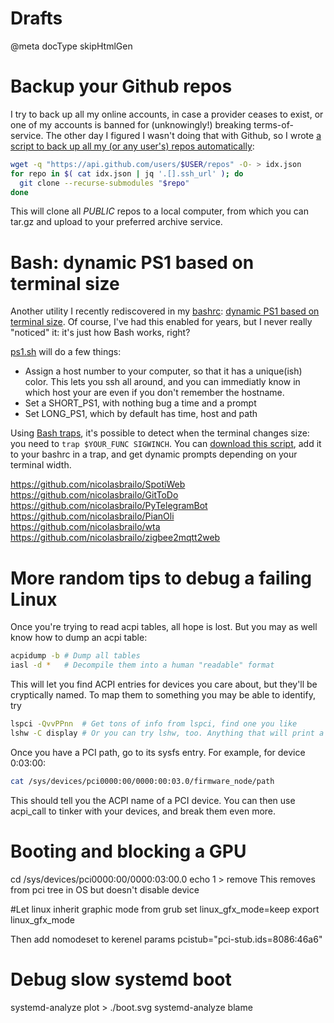 # Drafts

@meta docType skipHtmlGen

# Backup your Github repos

I try to back up all my online accounts, in case a provider ceases to exist, or one of my accounts is banned for (unknowingly!) breaking terms-of-service. The other day I figured I wasn't doing that with Github, so I wrote [a script to back up all my (or any user's) repos automatically](https://github.com/nicolasbrailo/Nico.rc/blob/master/github.backup.sh):

```bash
wget -q "https://api.github.com/users/$USER/repos" -O- > idx.json
for repo in $( cat idx.json | jq '.[].ssh_url' ); do
  git clone --recurse-submodules "$repo"
done
```

This will clone all *PUBLIC* repos to a local computer, from which you can tar.gz and upload to your preferred archive service.


# Bash: dynamic PS1 based on terminal size

Another utility I recently rediscovered in my [bashrc](https://github.com/nicolasbrailo/Nico.rc): [dynamic PS1 based on terminal size](https://github.com/nicolasbrailo/Nico.rc/blob/master/bash/ps1.sh). Of course, I've had this enabled for years, but I never really "noticed" it: it's just how Bash works, right?

[ps1.sh](https://github.com/nicolasbrailo/Nico.rc/blob/master/bash/ps1.sh) will do a few things:

* Assign a host number to your computer, so that it has a unique(ish) color. This lets you ssh all around, and you can immediatly know in which host your are even if you don't remember the hostname.
* Set a SHORT_PS1, with nothing bug a time and a prompt
* Set LONG_PS1, which by default has time, host and path

Using [Bash traps](md_blog/2015/0416_BashtrapsalmostlikeRAIIforbash.md), it's possible to detect when the terminal changes size: you need to `trap $YOUR_FUNC SIGWINCH`. You can [download this script](https://github.com/nicolasbrailo/Nico.rc/blob/master/bash/ps1.sh), add it to your bashrc in a trap, and get dynamic prompts depending on your terminal width.


https://github.com/nicolasbrailo/SpotiWeb
https://github.com/nicolasbrailo/GitToDo
https://github.com/nicolasbrailo/PyTelegramBot
https://github.com/nicolasbrailo/PianOli
https://github.com/nicolasbrailo/wta
https://github.com/nicolasbrailo/zigbee2mqtt2web



# More random tips to debug a failing Linux

Once you're trying to read acpi tables, all hope is lost. But you may as well know how to dump an acpi table:

```bash
acpidump -b # Dump all tables
iasl -d *   # Decompile them into a human "readable" format
```

This will let you find ACPI entries for devices you care about, but they'll be cryptically named. To map them to something you may be able to identify, try

```bash
lspci -QvvPPnn  # Get tons of info from lspci, find one you like
lshw -C display # Or you can try lshw, too. Anything that will print a PCI path.
```

Once you have a PCI path, go to its sysfs entry. For example, for device 0:03:00:

```bash
cat /sys/devices/pci0000:00/0000:00:03.0/firmware_node/path
```

This should tell you the ACPI name of a PCI device. You can then use acpi_call to tinker with your devices, and break them even more.



# Booting and blocking a GPU

cd /sys/devices/pci0000:00/0000\:03\:00.0
echo 1 > remove
This removes from pci tree in OS but doesn't disable device

#Let linux inherit graphic mode from grub
set linux_gfx_mode=keep
export linux_gfx_mode

Then add nomodeset to kerenel params
pcistub="pci-stub.ids=8086:46a6"


# Debug slow systemd boot

systemd-analyze plot > ./boot.svg
systemd-analyze blame


